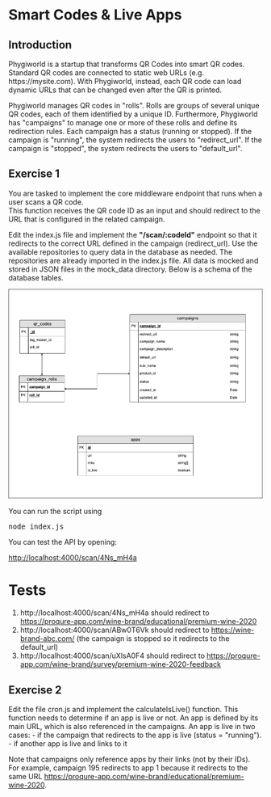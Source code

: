 <h1>Smart Codes & Live Apps</h1>

<h2>Introduction</h2>

<p>
  Phygiworld is a startup that transforms QR Codes into smart QR codes.<br />
  Standard QR codes are connected to static web URLs (e.g. https://mysite.com).
  With Phygiworld, instead, each QR code can load dynamic URLs that can be changed even after the QR is printed.
</p>

<p>
 Phygiworld manages QR codes in "rolls". Rolls are groups of several unique QR codes, each of them identified by a unique ID.
 Furthermore, Phygiworld has "campaigns" to manage one or more of these rolls and define its redirection rules.
 Each campaign has a status (running or stopped). 
 If the campaign is "running", the system redirects the users to "redirect_url".
 If the campaign is "stopped", the system redirects the users to "default_url".
</p>

<h2>Exercise 1</h2>

<p>
  You are tasked to implement the core middleware endpoint that runs when a user scans a QR code.<br />
  This function receives the QR code ID as an input and should redirect to the URL that
  is configured in the related campaign.</p>

<p>
  Edit the index.js file and implement the <b>"/scan/:codeId"</b> endpoint so that it redirects to the correct URL defined in the campaign (redirect_url).
  Use the available repositories to query data in the database as needed. The repositories are already imported in the index.js file. 
  All data is mocked and stored in JSON files in the mock_data directory.
  Below is a schema of the database tables.
</p>

<div>
  <img width="800px" src="db-diagram.png" />
</div>

You can run the script using

<pre>node index.js</pre>

You can test the API by opening:

<a href="http://localhost:4000/scan/4Ns_mH4a">http://localhost:4000/scan/4Ns_mH4a</a>

<h1>Tests</h1>

1. http://localhost:4000/scan/4Ns_mH4a should redirect to https://proqure-app.com/wine-brand/educational/premium-wine-2020
2. http://localhost:4000/scan/ABw0T6Vk should redirect to https://wine-brand-abc.com/ (the campaign is stopped so it redirects to the default_url)
3. http://localhost:4000/scan/uXlsA0F4 should redirect to https://proqure-app.com/wine-brand/survey/premium-wine-2020-feedback

<h2>Exercise 2</h2>

<p>
  Edit the file cron.js and implement the calculateIsLive() function.
  This function needs to determine if an app is live or not.
  An app is defined by its main URL, which is also referenced in the campaigns.
  An app is live in two cases:
  - if the campaign that redirects to the app is live (status = "running").
  - if another app is live and links to it

Note that campaigns only reference apps by their links (not by their IDs).
For example, campaign 195 redirects to app 1 because it redirects to the same URL https://proqure-app.com/wine-brand/educational/premium-wine-2020.

</p>
